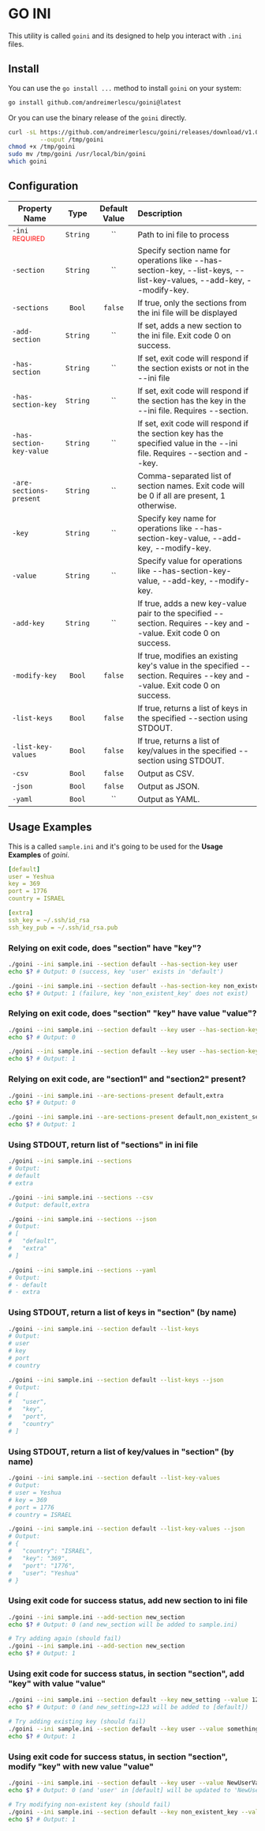 # GO INI

This utility is called `goini` and its designed to help you interact with `.ini` files. 

## Install 

You can use the `go install ...` method to install `goini` on your system:

```bash
go install github.com/andreimerlescu/goini@latest
```

Or you can use the binary release of the `goini` directly.

```bash
curl -sL https://github.com/andreimerlescu/goini/releases/download/v1.0.0/goini-linux-amd64 \
         --ouput /tmp/goini
chmod +x /tmp/goini
sudo mv /tmp/goini /usr/local/bin/goini
which goini
```

## Configuration

| Property Name                                  |   Type   | Default Value | Description                                                                                                                |
|------------------------------------------------|:--------:|:-------------:|:---------------------------------------------------------------------------------------------------------------------------|
| `-ini` <sup style="color: red;">REQUIRED</sup> | `String` |      ``       | Path to ini file to process                                                                                                |
| `-section`                                     | `String` |      ``       | Specify section name for operations like --has-section-key, --list-keys, --list-key-values, --add-key, --modify-key.       |
| `-sections`                                    |  `Bool`  |    `false`    | If true, only the sections from the ini file will be displayed                                                             |
| `-add-section`                                 | `String` |      ``       | If set, adds a new section to the ini file. Exit code 0 on success.                                                        |
| `-has-section`                                 | `String` |      ``       | If set, exit code will respond if the section exists or not in the --ini file                                              |
| `-has-section-key`                             | `String` |      ``       | If set, exit code will respond if the section has the key in the --ini file. Requires --section.                           |
| `-has-section-key-value`                       | `String` |      ``       | If set, exit code will respond if the section key has the specified value in the --ini file. Requires --section and --key. |
| `-are-sections-present`                        | `String` |      ``       | Comma-separated list of section names. Exit code will be 0 if all are present, 1 otherwise.                                |
| `-key`                                         | `String` |      ``       | Specify key name for operations like --has-section-key-value, --add-key, --modify-key.                                     |
| `-value`                                       | `String` |      ``       | Specify value for operations like --has-section-key-value, --add-key, --modify-key.                                        |
| `-add-key`                                     | `String` |      ``       | If true, adds a new key-value pair to the specified --section. Requires --key and --value. Exit code 0 on success.         |
| `-modify-key`                                  |  `Bool`  |    `false`    | If true, modifies an existing key's value in the specified --section. Requires --key and --value. Exit code 0 on success.  |
| `-list-keys`                                   |  `Bool`  |    `false`    | If true, returns a list of keys in the specified --section using STDOUT.                                                   |
| `-list-key-values`                             |  `Bool`  |    `false`    | If true, returns a list of key/values in the specified --section using STDOUT.                                             |
| `-csv`                                         |  `Bool`  |    `false`    | Output as CSV.                                                                                                             |
| `-json`                                        |  `Bool`  |    `false`    | Output as JSON.                                                                                                            |
| `-yaml`                                        |  `Bool`  |      ``       | Output as YAML.                                                                                                            |


## Usage Examples

This is a called `sample.ini` and it's going to be used for the **Usage Examples** of _goini_. 

```yaml
[default]
user = Yeshua
key = 369
port = 1776
country = ISRAEL

[extra]
ssh_key = ~/.ssh/id_rsa
ssh_key_pub = ~/.ssh/id_rsa.pub
```

### Relying on exit code, does "section" have "key"?

```bash
./goini --ini sample.ini --section default --has-section-key user
echo $? # Output: 0 (success, key 'user' exists in 'default')

./goini --ini sample.ini --section default --has-section-key non_existent_key
echo $? # Output: 1 (failure, key 'non_existent_key' does not exist)
```

### Relying on exit code, does "section" "key" have value "value"?

```bash
./goini --ini sample.ini --section default --key user --has-section-key-value Yeshua
echo $? # Output: 0

./goini --ini sample.ini --section default --key user --has-section-key-value No
echo $? # Output: 1
```

### Relying on exit code, are "section1" and "section2" present?

```bash
./goini --ini sample.ini --are-sections-present default,extra
echo $? # Output: 0

./goini --ini sample.ini --are-sections-present default,non_existent_section
echo $? # Output: 1
```

### Using STDOUT, return list of "sections" in ini file

```bash
./goini --ini sample.ini --sections
# Output:
# default
# extra

./goini --ini sample.ini --sections --csv
# Output: default,extra

./goini --ini sample.ini --sections --json
# Output:
# [
#   "default",
#   "extra"
# ]

./goini --ini sample.ini --sections --yaml
# Output:
# - default
# - extra
```

### Using STDOUT, return a list of keys in "section" (by name)

```bash
./goini --ini sample.ini --section default --list-keys
# Output:
# user
# key
# port
# country

./goini --ini sample.ini --section default --list-keys --json
# Output:
# [
#   "user",
#   "key",
#   "port",
#   "country"
# ]
```

### Using STDOUT, return a list of key/values in "section" (by name)

```bash
./goini --ini sample.ini --section default --list-key-values
# Output:
# user = Yeshua
# key = 369
# port = 1776
# country = ISRAEL

./goini --ini sample.ini --section default --list-key-values --json
# Output:
# {
#   "country": "ISRAEL",
#   "key": "369",
#   "port": "1776",
#   "user": "Yeshua"
# }
```

### Using exit code for success status, add new section to ini file

```bash
./goini --ini sample.ini --add-section new_section
echo $? # Output: 0 (and new_section will be added to sample.ini)

# Try adding again (should fail)
./goini --ini sample.ini --add-section new_section
echo $? # Output: 1
```

### Using exit code for success status, in section "section", add "key" with value "value"

```bash
./goini --ini sample.ini --section default --key new_setting --value 123 --add-key
echo $? # Output: 0 (and new_setting=123 will be added to [default])

# Try adding existing key (should fail)
./goini --ini sample.ini --section default --key user --value something --add-key
echo $? # Output: 1
```

### Using exit code for success status, in section "section", modify "key" with new value "value"

```bash
./goini --ini sample.ini --section default --key user --value NewUserValue --modify-key
echo $? # Output: 0 (and 'user' in [default] will be updated to 'NewUserValue')

# Try modifying non-existent key (should fail)
./goini --ini sample.ini --section default --key non_existent_key --value some_value --modify-key
echo $? # Output: 1
```
